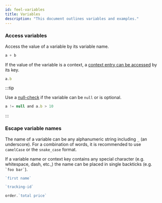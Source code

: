 ```yaml
---
id: feel-variables
title: Variables
description: "This document outlines variables and examples."
---
```


### Access variables

Access the value of a variable by its variable name.

```js
a + b
```

If the value of the variable is a context, a [context entry can be accessed](/docs/components/modeler/feel/language-guide/feel-context-expressions#get-entry-or-path) by its key.

```js
a.b
```

:::tip

Use a [null-check](/docs/components/modeler/feel/language-guide/feel-boolean-expressions#null-check) if the variable can be `null` or is optional.

```js
a != null and a.b > 10
```

:::

### Escape variable names

The name of a variable can be any alphanumeric string including `_` (an underscore). For a
combination of words, it is recommended to use `camelCase` or the `snake_case` format.

If a variable name or context key contains any special character (e.g. whitespace, dash, etc.,) the name can be placed in single backticks (e.g. `` `foo bar` ``).

```js
`first name`

`tracking-id`

order.`total price`
```
